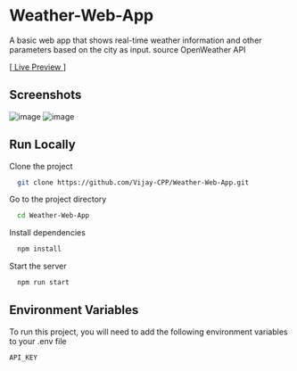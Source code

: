 
# Weather-Web-App

A basic web app that shows real-time weather
information and other parameters based on the city as
input.
source OpenWeather API

[[ Live Preview ](https://weather-app-vijay-cpp.herokuapp.com/)]

## Screenshots

![image](https://user-images.githubusercontent.com/74971365/178118789-4b9d6453-3510-44a9-a6bf-1c01363b346b.png)
![image](https://user-images.githubusercontent.com/74971365/178118793-16e04d0d-93ff-4531-9db0-7ae44c3e967b.png)


## Run Locally

Clone the project

```bash
  git clone https://github.com/Vijay-CPP/Weather-Web-App.git
```

Go to the project directory

```bash
  cd Weather-Web-App
```

Install dependencies

```bash
  npm install
```

Start the server

```bash
  npm run start
```


## Environment Variables

To run this project, you will need to add the following environment variables to your .env file

`API_KEY`


